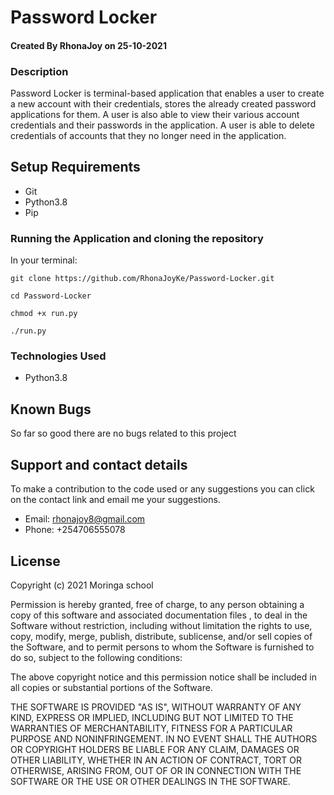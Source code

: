 # Password Locker

#### Created By RhonaJoy on 25-10-2021

### Description

Password Locker is terminal-based application that enables a user to create a new account with their credentials, stores the already created password applications for them. A user is also able to view their various account credentials and their passwords in the application. A user is able to delete credentials of accounts that they no longer need in the application. 
## Setup Requirements

- Git
- Python3.8
- Pip

### Running the Application and cloning the repository

In your terminal:

```
git clone https://github.com/RhonaJoyKe/Password-Locker.git
```

```
cd Password-Locker
```

```
chmod +x run.py
```

```
./run.py
```

### Technologies Used

- Python3.8

## Known Bugs

So far so good there are no bugs related to this project

## Support and contact details

To make a contribution to the code used or any suggestions you can click on the contact link and email me your suggestions.

- Email: rhonajoy8@gmail.com
- Phone: +254706555078

## License

Copyright (c) 2021 Moringa school

Permission is hereby granted, free of charge, to any person obtaining a copy
of this software and associated documentation files , to deal
in the Software without restriction, including without limitation the rights
to use, copy, modify, merge, publish, distribute, sublicense, and/or sell
copies of the Software, and to permit persons to whom the Software is
furnished to do so, subject to the following conditions:

The above copyright notice and this permission notice shall be included in all
copies or substantial portions of the Software.

THE SOFTWARE IS PROVIDED "AS IS", WITHOUT WARRANTY OF ANY KIND, EXPRESS OR
IMPLIED, INCLUDING BUT NOT LIMITED TO THE WARRANTIES OF MERCHANTABILITY,
FITNESS FOR A PARTICULAR PURPOSE AND NONINFRINGEMENT. IN NO EVENT SHALL THE
AUTHORS OR COPYRIGHT HOLDERS BE LIABLE FOR ANY CLAIM, DAMAGES OR OTHER
LIABILITY, WHETHER IN AN ACTION OF CONTRACT, TORT OR OTHERWISE, ARISING FROM,
OUT OF OR IN CONNECTION WITH THE SOFTWARE OR THE USE OR OTHER DEALINGS IN THE
SOFTWARE.
